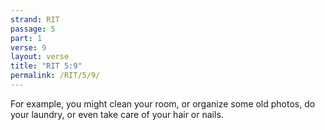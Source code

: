 ```yaml
---
strand: RIT
passage: 5
part: 1
verse: 9
layout: verse
title: "RIT 5:9"
permalink: /RIT/5/9/
---
```

For example, you might clean your room, or organize some old photos, do your laundry, or even take care of your hair or nails.
